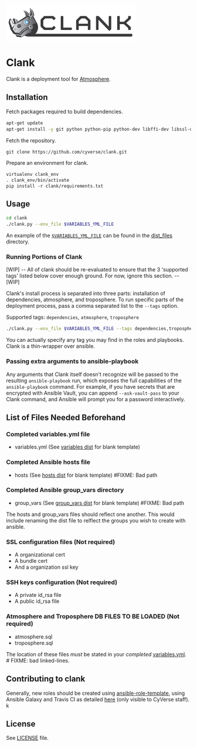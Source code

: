 ![clanklogo](media/logoClank-01.png)

# Clank

Clank is a deployment tool for [Atmosphere](http://www.cyverse.org/atmosphere).


## Installation

Fetch packages required to build dependencies.
```bash
apt-get update
apt-get install -y git python python-pip python-dev libffi-dev libssl-dev
```

Fetch the repository.
```
git clone https://github.com/cyverse/clank.git
```

Prepare an environment for clank.
```
virtualenv clank_env
. clank_env/bin/activate
pip install -r clank/requirements.txt
```


## Usage

```bash
cd clank
./clank.py --env_file $VARIABLES_YML_FILE
```

An example of the [`$VARIABLES_YML_FILE`](dist_files/variables.yml.dist) can be found in the [dist_files](dist_files) directory.

### Running Portions of Clank

[WIP] -- All of clank should be re-evaluated to ensure that the 3 'supported tags' listed below cover enough ground. For now, ignore this section. -- [WIP]

Clank's install process is separated into three parts: installation of
dependencies, atmosphere, and troposphere. To run specific parts of the
deployment process, pass a comma separated list to the `--tags` option.

Supported tags: `dependencies`, `atmosphere`, `troposphere`

```bash
./clank.py --env_file $VARIABLES_YML_FILE --tags dependencies,troposphere
```

You can actually specify any tag you may find in the roles and playbooks. Clank
is a thin-wrapper over ansible.

### Passing extra arguments to ansible-playbook

Any arguments that Clank itself doesn't recognize will be passed to the resulting `ansible-playbook` run, which exposes the full capabilities of the `ansible-playbook` command. For example, if you have secrets that are encrypted with Ansible Vault, you can append `--ask-vault-pass` to your Clank command, and Ansible will prompt you for a password interactively.

## List of Files Needed Beforehand

### Completed variables.yml file

* variables.yml (See [variables dist](dist_files/variables.yml.dist) for blank template)

### Completed Ansible hosts file

* hosts (See [hosts dist](dist_files/hosts.dist) for blank template)  #FIXME: Bad path

### Completed Ansible group_vars directory

* group_vars (See [group_vars dist](dist_files/group_vars) for blank template)  #FIXME: Bad path

The hosts and group_vars files should reflect one another. This would include
renaming the dist file to relflect the groups you wish to create with ansible.

### SSL configuration files (Not required)

* A organizational cert
* A bundle cert
* And a organization ssl key

### SSH keys configuration (Not required)

* A private id_rsa file
* A public id_rsa file

### Atmosphere and Troposphere DB FILES TO BE LOADED (Not required)

* atmosphere.sql
* troposphere.sql

The location of these files *must* be stated in your _completed_
[variables.yml](https://github.com/CyVerse/clank/blob/master/dist_files/variables.yml.dist#L52-L63).  # FIXME: bad linked-lines.

## Contributing to clank

Generally, new roles should be created using [ansible-role-template](https://github.com/cyverse-ansible/ansible-role-template), using Ansible Galaxy and Travis CI as detailed [here](https://pods.iplantcollaborative.org/wiki/display/csmgmt/Ansible+at+CyVerse#AnsibleatCyVerse-AnsibleGalaxyRoles) (only visible to CyVerse staff).
k

## License

See [LICENSE](LICENSE) file.
